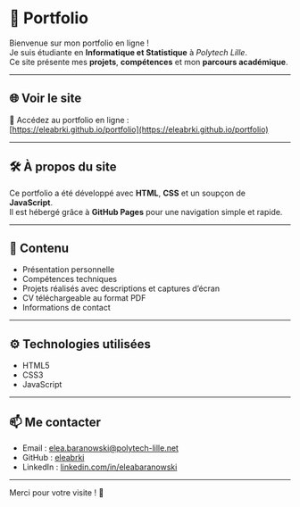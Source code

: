 # 🎨 Portfolio

Bienvenue sur mon portfolio en ligne !  
Je suis étudiante en **Informatique et Statistique** à *Polytech Lille*.  
Ce site présente mes **projets**, **compétences** et mon **parcours académique**.

---

## 🌐 Voir le site

🔗 Accédez au portfolio en ligne :  
[https://eleabrki.github.io/portfolio](https://eleabrki.github.io/portfolio)

---

## 🛠️ À propos du site

Ce portfolio a été développé avec **HTML**, **CSS** et un soupçon de **JavaScript**.  
Il est hébergé grâce à **GitHub Pages** pour une navigation simple et rapide.

---

## 📁 Contenu

- Présentation personnelle  
- Compétences techniques  
- Projets réalisés avec descriptions et captures d’écran  
- CV téléchargeable au format PDF  
- Informations de contact

---

## ⚙️ Technologies utilisées

- HTML5  
- CSS3  
- JavaScript

---

## 📫 Me contacter

- Email : [elea.baranowski@polytech-lille.net](mailto:elea.baranowski@polytech-lille.net)  
- GitHub : [eleabrki](https://github.com/eleabrki)  
- LinkedIn : [linkedin.com/in/eleabaranowski](https://linkedin.com/in/eleabaranowski)

---

Merci pour votre visite ! 🌸